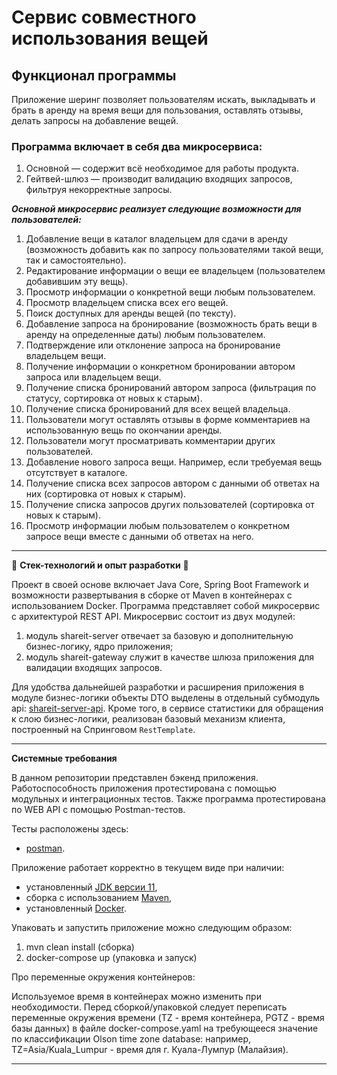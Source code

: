 # Сервис совместного использования вещей

## Функционал программы

Приложение шеринг позволяет пользователям искать, выкладывать и брать в аренду на время вещи для пользования, оставлять
отзывы, делать запросы на добавление вещей.

### Программа включает в себя два микросервиса:

1. Основной — содержит всё необходимое для работы продукта.
2. Гейтвей-шлюз — производит валидацию входящих запросов, фильтруя некорректные запросы.

***Основной микросервис реализует следующие возможности для пользователей:***

1. Добавление вещи в каталог владельцем для сдачи в аренду (возможность добавить как по запросу пользователями такой
   вещи, так и самостоятельно).
2. Редактирование информации о вещи ее владельцем (пользователем добавившим эту вещь).
3. Просмотр информации о конкретной вещи любым пользователем.
4. Просмотр владельцем списка всех его вещей.
5. Поиск доступных для аренды вещей (по тексту).
6. Добавление запроса на бронирование (возможность брать вещи в аренду на определенные даты) любым пользователем.
7. Подтверждение или отклонение запроса на бронирование владельцем вещи.
8. Получение информации о конкретном бронировании автором запроса или владельцем вещи.
9. Получение списка бронирований автором запроса (фильтрация по статусу, сортировка от новых к старым).
10. Получение списка бронирований для всех вещей владельца.
11. Пользователи могут оставлять отзывы в форме комментариев на использованную вещь по окончании аренды.
12. Пользователи могут просматривать комментарии других пользователей.
13. Добавление нового запроса вещи. Например, если требуемая вещь отсутствует в каталоге.
14. Получение списка всех запросов автором с данными об ответах на них (сортировка от новых к старым).
15. Получение списка запросов других пользователей (сортировка от новых к старым).
16. Просмотр информации любым пользователем о конкретном запросе вещи вместе с данными об ответах на него.

------

🧩 **Стек-технологий и опыт разработки** 🧩

Проект в своей основе включает Java Core, Spring Boot Framework и возможности развертывания в сборке от Maven в
контейнерах с использованием Docker. Программа представляет собой микросервис с архитектурой REST API. Микросервис
состоит из двух модулей:

1. модуль shareit-server отвечает за базовую и дополнительную бизнес-логику, ядро приложения;
2. модуль shareit-gateway служит в качестве шлюза приложения для валидации входящих запросов.

Для удобства дальнейшей разработки и расширения приложения в модуле бизнес-логики объекты DTO выделены в отдельный
субмодуль api: [shareit-server-api](./server/shareit-server-api). Кроме того, в сервисе статистики для обращения к слою
бизнес-логики, реализован базовый механизм клиента, построенный на Спринговом `RestTemplate`.

------

**Системные требования**

В данном репозитории представлен бэкенд приложения. Работоспособность приложения протестирована с помощью модульных и
интеграционных тестов. Также программа протестирована по WEB API с помощью Postman-тестов.

Тесты расположены здесь:

- [postman](./postman/).

Приложение работает корректно в текущем виде при наличии:

- установленный [JDK версии 11](https://docs.aws.amazon.com/corretto/),
- сборка с использованием [Maven](https://maven.apache.org/),
- установленный [Docker](https://www.docker.com/products/docker-desktop/).

Упаковать и запустить приложение можно следующим образом:

1. mvn clean install (сборка)
2. docker-compose up (упаковка и запуск)

Про переменные окружения контейнеров:

Используемое время в контейнерах можно изменить при необходимости. Перед сборкой/упаковкой следует переписать переменные
окружения времени (TZ - время контейнера, PGTZ - время базы данных) в файле docker-compose.yaml на требующееся значение
по классификации Olson time zone database: например, TZ=Asia/Kuala_Lumpur - время для г. Куала-Лумпур (Малайзия).

------